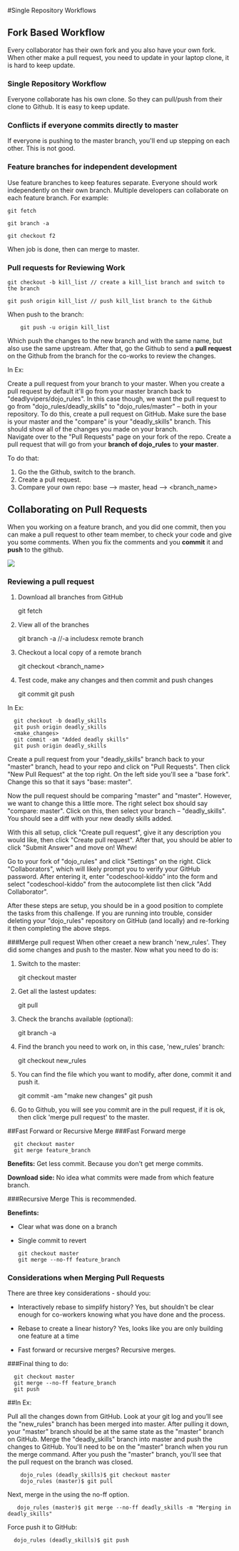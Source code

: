 #Single Repository Workflows
## Fork Based Workflow

Every collaborator has their own fork and you also have your own fork. When other
make a pull request, you need to update in your laptop clone, it is hard to keep update.

### Single Repository Workflow

Everyone collaborate has his own clone. So they can pull/push from their clone to Github.
It is easy to keep update.

### Conflicts if everyone commits directly to master
If everyone is pushing to the master branch, you'll end up stepping on each other.
This is not good.

### Feature branches for independent development
Use feature branches to keep features separate. Everyone should work independently on
their own branch.
Multiple developers can collaborate on each feature branch. For example:

	git fetch
	
	git branch -a
	
	git checkout f2
	
When job is done, then can merge to master.

### Pull requests for Reviewing Work

	git checkout -b kill_list // create a kill_list branch and switch to the branch
	
	git push origin kill_list // push kill_list branch to the Github
	
When push to the branch:

		git push -u origin kill_list
		
Which push the changes to the new branch and with the same name, but also use the same upstream.
After that, go the Github to send a **pull request** on the Github from the branch for the co-works to review the changes.

In Ex:

Create a pull request from your branch to your master. When you create a pull request by default it'll go from your master branch back to "deadlyvipers/dojo_rules". In this case though, we want the pull request to go from "dojo_rules/deadly_skills" to "dojo_rules/master" – both in your repository.
To do this, create a pull request on GitHub. Make sure the base is your master and the "compare" is your "deadly_skills" branch. This should show all of the changes you made on your branch.	
Navigate over to the "Pull Requests" page on your fork of the repo. Create a pull request that will go from your **branch of dojo_rules** to **your master**.

To do that: 

1. Go the the Github, switch to the branch.
2. Create a pull request.
3. Compare your own repo: base --> master, head --> <branch_name>


## Collaborating on Pull Requests

When you working on a feature branch, and you did one commit, then you can make a pull request to other team member,
to check your code and give you some comments. When you fix the comments and you **commit** it and **push** to the github.

![](http://cs.uef.fi/paikka/zhentiw/images/git/pullrequest/1.png)

### Reviewing a pull request

1. Download all branches from GitHub

     git fetch
     
2. View all of the branches

      git branch -a  //-a includesx remote branch
	 
3. Checkout a local copy of a remote branch

      git checkout <branch_name>
	 
4. Test code, make any changes and then commit and push changes

	  <make edits>
	  git commit
	  git push
	  
In Ex:

	  git checkout -b deadly_skills
	  git push origin deadly_skills
	  <make_changes>
	  git commit -am "Added deadly skills"
	  git push origin deadly_skills	  
	  
Create a pull request from your "deadly_skills" branch back to your "master" branch, head to your repo and click on "Pull Requests". Then click "New Pull Request" at the top right. On the left side you'll see a "base fork". Change this so that it says "base: master".

Now the pull request should be comparing "master" and "master". However, we want to change this a little more. The right select box should say "compare: master". Click on this, then select your branch – "deadly_skills". You should see a diff with your new deadly skills added.

With this all setup, click "Create pull request", give it any description you would like, then click "Create pull request". After that, you should be abler to click "Submit Answer" and move on! Whew!

Go to your fork of "dojo_rules" and click "Settings" on the right. Click "Collaborators", which will likely prompt you to verify your GitHub password. After entering it, enter "codeschool-kiddo" into the form and select "codeschool-kiddo" from the autocomplete list then click "Add Collaborator".

After these steps are setup, you should be in a good position to complete the tasks from this challenge. If you are running into trouble, consider deleting your "dojo_rules" repository on GitHub (and locally) and re-forking it then completing the above steps.


###Merge pull request
When other creaet a new branch 'new_rules'. They did some changes and push to the master. 
Now what you need to do is:

1. Switch to the master:

     git checkout master
	  
2. Get all the lastest updates:

     git pull
	  
3. Check the branchs available (optional):

     git branch -a
	  
4. Find the branch you need to work on, in this case, 'new_rules' branch:

     git checkout new_rules
	  
5. You can find the file which you want to modify, after done, commit it and push it.

	  <make changes>
	  git commit -am "make new changes"
	  git push
	  
6. Go to Github, you will see you commit are in the pull request, if it is ok, then click 'merge pull request' to the master.


##Fast Forward or Recursive Merge
###Fast Forward merge

	  git checkout master
	  git merge feature_branch
	  
**Benefits:**
Get less commit. Because you don't get merge commits.

**Download side:**
No idea what commits were made from which feature branch.

###Recursive Merge
This is recommended. 

**Benefints:**

* Clear what was done on a branch
* Single commit to revert

	  git checkout master 
	  git merge --no-ff feature_branch
	  

### Considerations when Merging Pull Requests

There are three key considerations - should you:

* Interactively rebase to simplify history?
Yes, but shouldn't be clear enough for co-workers knowing what you have done and the process.

* Rebase to create a linear history?
Yes, looks like you are only building one feature at a time

* Fast forward or recursive merges?
Recursive merges.

###Final thing to do:

	  git checkout master
	  git merge --no-ff feature_branch
	  git push
	  
##In Ex:

Pull all the changes down from GitHub. Look at your git log and you’ll see the "new_rules" branch has been merged into master. After pulling it down, your "master" branch should be at the same state as the "master" branch on GitHub.
Merge the "deadly_skills" branch into master and push the changes to GitHub. You'll need to be on the "master" branch when you run the merge command.
After you push the "master" branch, you'll see that the pull request on the branch was closed.

		dojo_rules (deadly_skills)$ git checkout master
		dojo_rules (master)$ git pull
		
Next, merge in the using the no-ff option.

	   dojo_rules (master)$ git merge --no-ff deadly_skills -m "Merging in deadly_skills"		

Force push it to GitHub:

	  dojo_rules (deadly_skills)$ git push
